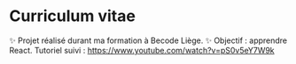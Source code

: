 # Curriculum vitae
✨ Projet réalisé durant ma formation à Becode Liège. 
✨ Objectif : apprendre React. 
Tutoriel suivi : https://www.youtube.com/watch?v=pS0v5eY7W9k
